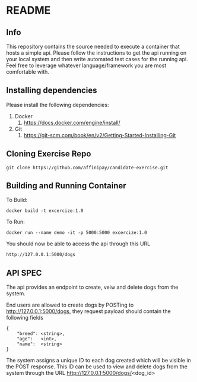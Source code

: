 # README #

## Info

This repository contains the source needed to execute a container that hosts a simple api. Please follow the instructions to get the api running on your local system and then 
write automated test cases for the running api. Feel free to leverage whatever language/framework you are most comfortable with. 

## Installing dependencies 

Please install the following dependencies:

1) Docker
   1) https://docs.docker.com/engine/install/
2) Git
   1) https://git-scm.com/book/en/v2/Getting-Started-Installing-Git

## Cloning Exercise Repo
```aidl
git clone https://github.com/affinipay/candidate-exercise.git
```

## Building and Running Container
To Build:
```aidl
docker build -t excercize:1.0
```
To Run:
```aidl
docker run --name demo -it -p 5000:5000 excercize:1.0
```
You should now be able to access the api through this URL

```aidl
http://127.0.0.1:5000/dogs
```

## API SPEC

The api provides an endpoint to create, veiw and delete dogs from the system. 

End users are allowed to create dogs by POSTing to http://127.0.0.1:5000/dogs, they request payload should contain the following fields

```aidl
{
    "breed": <string>,
    "age":   <int>,
    "name":  <string>
}
```
The system assigns a unique ID to each dog created which will be visible in the POST response. This ID can be used to view and delete dogs from the system through the URL http://127.0.0.1:5000/dogs/<dog_id>